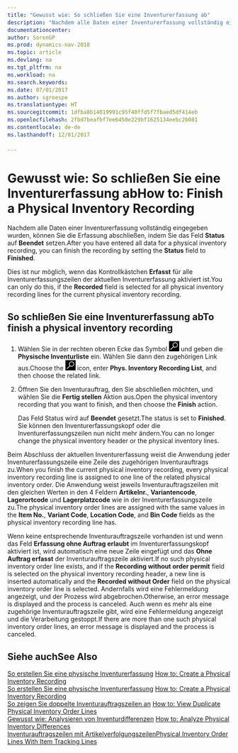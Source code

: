 ```yaml
---
title: "Gewusst wie: So schließen Sie eine Inventurerfassung ab"
description: "Nachdem alle Daten einer Inventurerfassung vollständig eingegeben wurden, können Sie die Erfassung abschließen, indem Sie das Feld **Status** auf **Beendet** setzen."
documentationcenter: 
author: SorenGP
ms.prod: dynamics-nav-2018
ms.topic: article
ms.devlang: na
ms.tgt_pltfrm: na
ms.workload: na
ms.search.keywords: 
ms.date: 07/01/2017
ms.author: sgroespe
ms.translationtype: HT
ms.sourcegitcommit: 1dfba8b14019991c95f40ffd5f7fbaed5df414eb
ms.openlocfilehash: 2fbd7beafbf7ee6450e229bf1625134eebc2b081
ms.contentlocale: de-de
ms.lasthandoff: 12/01/2017

---
```

# <a name="how-to-finish-a-physical-inventory-recording"></a><span data-ttu-id="26d47-103">Gewusst wie: So schließen Sie eine Inventurerfassung ab</span><span class="sxs-lookup"><span data-stu-id="26d47-103">How to: Finish a Physical Inventory Recording</span></span>
<span data-ttu-id="26d47-104">Nachdem alle Daten einer Inventurerfassung vollständig eingegeben wurden, können Sie die Erfassung abschließen, indem Sie das Feld **Status** auf **Beendet** setzen.</span><span class="sxs-lookup"><span data-stu-id="26d47-104">After you have entered all data for a physical inventory recording, you can finish the recording by setting the **Status** field to **Finished**.</span></span>  

<span data-ttu-id="26d47-105">Dies ist nur möglich, wenn das Kontrollkästchen **Erfasst** für alle Inventurerfassungszeilen der aktuellen Inventurerfassung aktiviert ist.</span><span class="sxs-lookup"><span data-stu-id="26d47-105">You can only do this, if the **Recorded** field is selected for all physical inventory recording lines for the current physical inventory recording.</span></span>  

## <a name="to-finish-a-physical-inventory-recording"></a><span data-ttu-id="26d47-106">So schließen Sie eine Inventurerfassung ab</span><span class="sxs-lookup"><span data-stu-id="26d47-106">To finish a physical inventory recording</span></span>  

1.  <span data-ttu-id="26d47-107">Wählen Sie in der rechten oberen Ecke das Symbol ![Nach Seite oder Bericht suchen](../../media/ui-search/search_small.png "Nach Seite oder Bericht suchen") und geben die **Physische Inventurliste** ein. Wählen Sie dann den zugehörigen Link aus.</span><span class="sxs-lookup"><span data-stu-id="26d47-107">Choose the ![Search for Page or Report](../../media/ui-search/search_small.png "Search for Page or Report icon") icon, enter **Phys. Inventory Recording List**, and then choose the related link.</span></span>  
2.  <span data-ttu-id="26d47-108">Öffnen Sie den Inventurauftrag, den Sie abschließen möchten, und wählen Sie die **Fertig stellen** Aktion aus.</span><span class="sxs-lookup"><span data-stu-id="26d47-108">Open the physical inventory recording that you want to finish, and then choose the **Finish** action.</span></span>  

    <span data-ttu-id="26d47-109">Das Feld Status wird auf **Beendet** gesetzt.</span><span class="sxs-lookup"><span data-stu-id="26d47-109">The status is set to **Finished**.</span></span> <span data-ttu-id="26d47-110">Sie können den Inventurerfassungskopf oder die Inventurerfassungszeilen nun nicht mehr ändern.</span><span class="sxs-lookup"><span data-stu-id="26d47-110">You can no longer change the physical inventory header or the physical inventory lines.</span></span>  

<span data-ttu-id="26d47-111">Beim Abschluss der aktuellen Inventurerfassung weist die Anwendung jeder Inventurerfassungszeile eine Zeile des zugehörigen Inventurauftrags zu.</span><span class="sxs-lookup"><span data-stu-id="26d47-111">When you finish the current physical inventory recording, every physical inventory recording line is assigned to one line of the related physical inventory order.</span></span> <span data-ttu-id="26d47-112">Die Anwendung weist jeweils Inventurauftragszeilen mit den gleichen Werten in den 4 Feldern  **Artikelnr.**,  **Variantencode**, **Lagerortcode** und **Lagerplatzcode** wie in der Inventurerfassungszeile zu.</span><span class="sxs-lookup"><span data-stu-id="26d47-112">The physical inventory order lines are assigned with the same values in the **Item No.**, **Variant Code**, **Location Code**, and **Bin Code** fields as the physical inventory recording line has.</span></span>  

<span data-ttu-id="26d47-113">Wenn keine entsprechende Inventurauftragszeile vorhanden ist und wenn das Feld **Erfassung ohne Auftrag erlaubt** im Inventurerfassungskopf aktiviert ist, wird automatisch eine neue Zeile eingefügt und das **Ohne Auftrag erfasst** der Inventurauftragszeile aktiviert.</span><span class="sxs-lookup"><span data-stu-id="26d47-113">If no such physical inventory order line exists, and if the **Recording without order permit** field is selected on the physical inventory recording header, a new line is inserted automatically and the **Recorded without Order** field on the physical inventory order line is selected.</span></span> <span data-ttu-id="26d47-114">Andernfalls wird eine Fehlermeldung angezeigt, und der Prozess wird abgebrochen.</span><span class="sxs-lookup"><span data-stu-id="26d47-114">Otherwise, an error message is displayed and the process is canceled.</span></span> <span data-ttu-id="26d47-115">Auch wenn es mehr als eine zugehörige Inventurauftragszeile gibt, wird eine Fehlermeldung angezeigt und die Verarbeitung gestoppt.</span><span class="sxs-lookup"><span data-stu-id="26d47-115">If there are more than one such physical inventory order lines, an error message is displayed and the process is canceled.</span></span>  

## <a name="see-also"></a><span data-ttu-id="26d47-116">Siehe auch</span><span class="sxs-lookup"><span data-stu-id="26d47-116">See Also</span></span>  
 <span data-ttu-id="26d47-117">[So erstellen Sie eine physische Inventurerfassung](how-to-create-a-physical-inventory-recording.md) </span><span class="sxs-lookup"><span data-stu-id="26d47-117">[How to: Create a Physical Inventory Recording](how-to-create-a-physical-inventory-recording.md) </span></span>  
 <span data-ttu-id="26d47-118">[So erstellen Sie eine physische Inventurerfassung](how-to-create-a-physical-inventory-recording.md) </span><span class="sxs-lookup"><span data-stu-id="26d47-118">[How to: Create a Physical Inventory Recording](how-to-create-a-physical-inventory-recording.md) </span></span>  
 <span data-ttu-id="26d47-119">[So zeigen Sie doppelte Inventurauftragszeilen an](how-to-view-duplicate-physical-inventory-order-lines.md) </span><span class="sxs-lookup"><span data-stu-id="26d47-119">[How to: View Duplicate Physical Inventory Order Lines](how-to-view-duplicate-physical-inventory-order-lines.md) </span></span>  
 <span data-ttu-id="26d47-120">[Gewusst wie: Analysieren von Inventurdifferenzen](how-to-analyze-physical-inventory-differences.md) </span><span class="sxs-lookup"><span data-stu-id="26d47-120">[How to: Analyze Physical Inventory Differences](how-to-analyze-physical-inventory-differences.md) </span></span>  
 [<span data-ttu-id="26d47-121">Inventurauftragszeilen mit Artikelverfolgungszeilen</span><span class="sxs-lookup"><span data-stu-id="26d47-121">Physical Inventory Order Lines With Item Tracking Lines</span></span>](physical-inventory-order-lines-with-item-tracking-lines.md)

